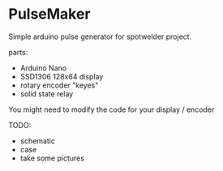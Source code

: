 # PulseMaker

Simple arduino pulse generator for spotwelder project.

parts:
* Arduino Nano
* SSD1306 128x64 display
* rotary encoder "keyes"
* solid state relay

You might need to modify the code for your display / encoder

TODO:
* schematic
* case
* take some pictures
